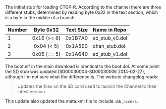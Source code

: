 The initial stub for loading CTGP-R. According to the channel there are three different stubs, determined by reading byte 0x32 in the text section, which is a byte in the middle of a branch.

|Number|Byte 0x32|Text Size|Name in Repo|
|-|:-:|:-:|:-|
|1|0x16 (>= 6)|0x1B7A0|sd_stub_v0.dol|
|2|0x04 (< 5)|0x1A5E0|chan_stub.dol|
|3|0x05 (== 5)|0x1A640|sd_stub_v1.dol|

The boot.elf in the main download is identical to the boot.dol. At some point the SD stub was updated (SD00030004-SD00030006 2014-02-27), although I'm not sure what the difference is. The website changelog reads:

> Updates the files on the SD card used to launch the Channel to their latest version.

This update also updated the meta.xml file to include `ahb_access`.
